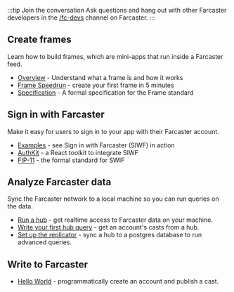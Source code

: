 :::tip Join the conversation
Ask questions and hang out with other Farcaster developers in the [/fc-devs](https://warpcast.com/~/channel/fc-devs) channel on Farcaster.
:::

## Create frames

Learn how to build frames, which are mini-apps that run inside a Farcaster feed.

- [Overview](/learn/what-is-farcaster/frames) - Understand what a frame is and how it works
- [Frame Speedrun](https://www.youtube.com/watch?v=JAIr8kyBxxU&list=PL0eq1PLf6eUecQKFj0pUFfO0fwm0k4zE4&index=2) - create your first frame in 5 minutes
- [Specification](/reference/frames/spec) - A formal specification for the Frame standard

## Sign in with Farcaster

Make it easy for users to sign in to your app with their Farcaster account.

- [Examples](/auth-kit/examples.md) - see Sign in with Farcaster (SIWF) in action
- [AuthKit](/auth-kit/installation.md) - a React toolkit to integrate SIWF
- [FIP-11](https://github.com/farcasterxyz/protocol/discussions/110) - the formal standard for SWIF

## Analyze Farcaster data

Sync the Farcaster network to a local machine so you can run queries on the data.

- [Run a hub](/hubble/install.md) - get realtime access to Farcaster data on your machine.
- [Write your first hub query](./guides/querying/fetch-casts.md) - get an account's casts from a hub.
- [Set up the replicator](./guides/apps/replicate.md) - sync a hub to a postgres database to run advanced queries.

## Write to Farcaster

- [Hello World](/developers/guides/basics/hello-world) - programmatically create an account and publish a cast.
